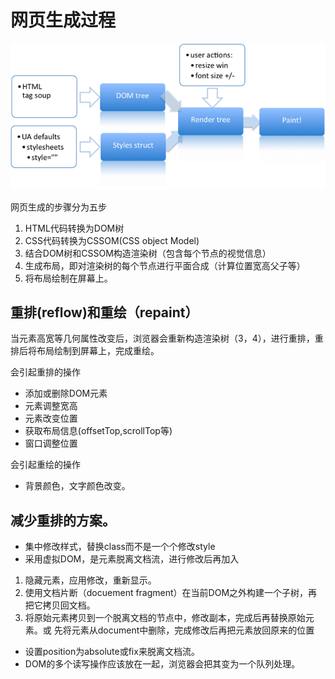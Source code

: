 # 网页生成过程

![image](./img.png)

网页生成的步骤分为五步
1. HTML代码转换为DOM树
2. CSS代码转换为CSSOM(CSS object Model)
3. 结合DOM树和CSSOM构造渲染树（包含每个节点的视觉信息）
4. 生成布局，即对渲染树的每个节点进行平面合成（计算位置宽高父子等）
5. 将布局绘制在屏幕上。

## 重排(reflow)和重绘（repaint）

当元素高宽等几何属性改变后，浏览器会重新构造渲染树（3，4），进行重排，重排后将布局绘制到屏幕上，完成重绘。

会引起重排的操作
- 添加或删除DOM元素
- 元素调整宽高
- 元素改变位置
- 获取布局信息(offsetTop,scrollTop等)
- 窗口调整位置

会引起重绘的操作
- 背景颜色，文字颜色改变。

## 减少重排的方案。

- 集中修改样式，替换class而不是一个个修改style
- 采用虚拟DOM，是元素脱离文档流，进行修改后再加入
1. 隐藏元素，应用修改，重新显示。
2. 使用文档片断（docuement fragment）在当前DOM之外构建一个子树，再把它拷贝回文档。
3. 将原始元素拷贝到一个脱离文档的节点中，修改副本，完成后再替换原始元素。或 先将元素从document中删除，完成修改后再把元素放回原来的位置
- 设置position为absolute或fix来脱离文档流。
- DOM的多个读写操作应该放在一起，浏览器会把其变为一个队列处理。